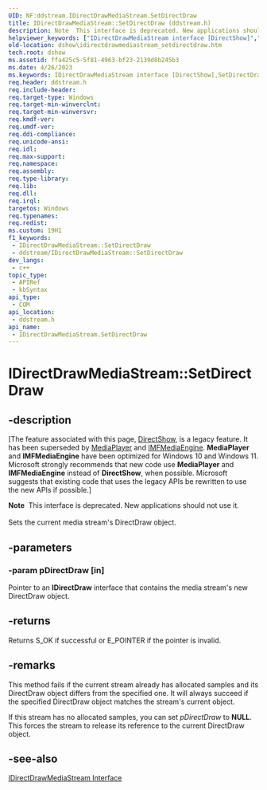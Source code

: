 ```yaml
---
UID: NF:ddstream.IDirectDrawMediaStream.SetDirectDraw
title: IDirectDrawMediaStream::SetDirectDraw (ddstream.h)
description: Note  This interface is deprecated. New applications should not use it. Sets the current media stream's DirectDraw object.
helpviewer_keywords: ["IDirectDrawMediaStream interface [DirectShow]","SetDirectDraw method","IDirectDrawMediaStream.SetDirectDraw","IDirectDrawMediaStream::SetDirectDraw","IDirectDrawMediaStreamSetDirectDraw","SetDirectDraw","SetDirectDraw method [DirectShow]","SetDirectDraw method [DirectShow]","IDirectDrawMediaStream interface","ddstream/IDirectDrawMediaStream::SetDirectDraw","dshow.idirectdrawmediastream_setdirectdraw"]
old-location: dshow\idirectdrawmediastream_setdirectdraw.htm
tech.root: dshow
ms.assetid: ffa425c5-5f81-4963-bf23-2139d8b245b3
ms.date: 4/26/2023
ms.keywords: IDirectDrawMediaStream interface [DirectShow],SetDirectDraw method, IDirectDrawMediaStream.SetDirectDraw, IDirectDrawMediaStream::SetDirectDraw, IDirectDrawMediaStreamSetDirectDraw, SetDirectDraw, SetDirectDraw method [DirectShow], SetDirectDraw method [DirectShow],IDirectDrawMediaStream interface, ddstream/IDirectDrawMediaStream::SetDirectDraw, dshow.idirectdrawmediastream_setdirectdraw
req.header: ddstream.h
req.include-header: 
req.target-type: Windows
req.target-min-winverclnt: 
req.target-min-winversvr: 
req.kmdf-ver: 
req.umdf-ver: 
req.ddi-compliance: 
req.unicode-ansi: 
req.idl: 
req.max-support: 
req.namespace: 
req.assembly: 
req.type-library: 
req.lib: 
req.dll: 
req.irql: 
targetos: Windows
req.typenames: 
req.redist: 
ms.custom: 19H1
f1_keywords:
 - IDirectDrawMediaStream::SetDirectDraw
 - ddstream/IDirectDrawMediaStream::SetDirectDraw
dev_langs:
 - c++
topic_type:
 - APIRef
 - kbSyntax
api_type:
 - COM
api_location:
 - ddstream.h
api_name:
 - IDirectDrawMediaStream.SetDirectDraw
---
```


# IDirectDrawMediaStream::SetDirectDraw


## -description

\[The feature associated with this page, [DirectShow](/windows/win32/directshow/directshow), is a legacy feature. It has been superseded by [MediaPlayer](/uwp/api/Windows.Media.Playback.MediaPlayer) and [IMFMediaEngine](/windows/win32/api/mfmediaengine/nn-mfmediaengine-imfmediaengine). **MediaPlayer** and **IMFMediaEngine** have been optimized for Windows 10 and Windows 11. Microsoft strongly recommends that new code use **MediaPlayer** and **IMFMediaEngine** instead of **DirectShow**, when possible. Microsoft suggests that existing code that uses the legacy APIs be rewritten to use the new APIs if possible.\]

<div class="alert"><b>Note</b>  This interface is deprecated. New applications should not use it.</div>
<div> </div>
Sets the current media stream's DirectDraw object.

## -parameters

### -param pDirectDraw [in]

Pointer to an <b>IDirectDraw</b> interface that contains the media stream's new DirectDraw object.

## -returns

Returns S_OK if successful or E_POINTER if the pointer is invalid.

## -remarks

This method fails if the current stream already has allocated samples and its DirectDraw object differs from the specified one. It will always succeed if the specified DirectDraw object matches the stream's current object.

If this stream has no allocated samples, you can set <i>pDirectDraw</i> to <b>NULL</b>. This forces the stream to release its reference to the current DirectDraw object.

## -see-also

<a href="/windows/desktop/api/ddstream/nn-ddstream-idirectdrawmediastream">IDirectDrawMediaStream Interface</a>